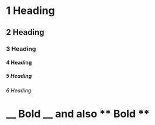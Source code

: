 # 1 Heading
## 2 Heading
### 3 Heading
#### 4 Heading
##### 5 Heading
###### 6 Heading

# __ Bold __ and also ** Bold **